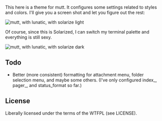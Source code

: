 This here is a theme for mutt. It configures some settings related to
styles and colors. I'll give you a screen shot and let you figure out the
rest:

![mutt, with lunatic, with solarize light](http://i.imgur.com/frzqEGx.png)

Of course, since this is Solarized, I can switch my terminal palette and
everything is still sexy.

![mutt, with lunatic, with solarize dark](http://i.imgur.com/RCVZU35.png)

## Todo

* Better (more consistent) formatting for attachment menu, folder selection
  menu, and maybe some others. (I've only configured index_, pager_, and
  status_format so far.)

## License

Liberally licensed under the terms of the WTFPL (see LICENSE).
